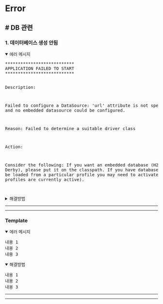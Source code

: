 # Error

## # DB 관련

### 1. 데이터베이스 생성 안됨

<details open>
  <summary>에러 메시지</summary>
<pre>
***************************
APPLICATION FAILED TO START
***************************

Description:

Failed to configure a DataSource: 'url' attribute is not specified and no embedded datasource could be configured.

Reason: Failed to determine a suitable driver class

Action:

Consider the following:
If you want an embedded database (H2, HSQL or Derby), please put it on the classpath.
If you have database settings to be loaded from a particular profile you may need to activate it (no profiles are currently active).

</pre>
</details>

<details>
  <summary>해결방법</summary>
<pre>

#### database 연결관련 정보를 입력해주지 않았기 때문

// application.properties

// # mysql 설정
spring.datasource.url=jdbc:mysql://localhost:3306/(database명)?characterEncoding=utf8
spring.datasource.username=(mysql 접속 username)
spring.datasource.password=(mysql 접속 password)
spring.datasource.driver-class-name=com.mysql.cj.jdbc.Driver

</pre>
</details>

---

---

<!-- ///////////////////////////////// -->

### Template

<details open>
  <summary>에러 메시지</summary>
<pre>
내용 1
내용 2
내용 3
</pre>
</details>
<details open>
  <summary>해결방법</summary>
<pre>
내용 1
내용 2
내용 3
</pre>
</details>

---

---

<!-- ///////////////////////////////// -->
